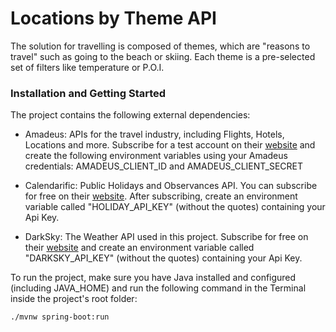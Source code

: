 # Locations by Theme API
The solution for travelling is composed of themes, which are "reasons to travel" such as going to the beach or skiing. 
Each theme is a pre-selected set of filters like temperature or P.O.I.

### Installation and Getting Started

The project contains the following external dependencies:

* Amadeus: APIs for the travel industry, including Flights, Hotels, Locations and more. Subscribe for a test account 
on their [website](https://developers.amadeus.com/) and create the following environment variables 
using your Amadeus credentials: AMADEUS_CLIENT_ID and AMADEUS_CLIENT_SECRET

* Calendarific: Public Holidays and Observances API. You can subscribe for free on their [website](https://calendarific.com/).
After subscribing, create an environment variable called "HOLIDAY_API_KEY" (without the quotes) containing your Api Key.

* DarkSky: The Weather API used in this project. Subscribe for free on their [website](https://darksky.net/dev) 
and create an environment variable called "DARKSKY_API_KEY" (without the quotes) containing your Api Key.

To run the project, make sure you have Java installed and configured (including JAVA_HOME) and run the following command in the Terminal inside the project's root folder:

`./mvnw spring-boot:run`

